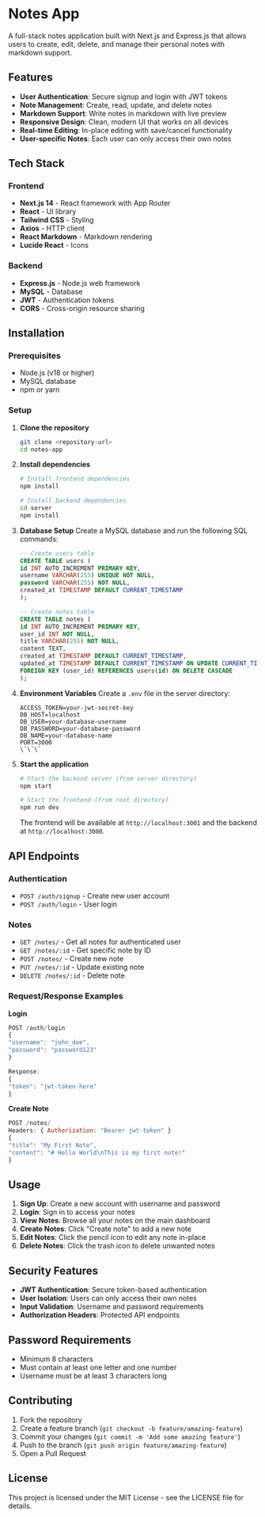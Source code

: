 # Notes App

A full-stack notes application built with Next.js and Express.js that allows users to create, edit, delete, and manage their personal notes with markdown support.

## Features

- **User Authentication**: Secure signup and login with JWT tokens
- **Note Management**: Create, read, update, and delete notes
- **Markdown Support**: Write notes in markdown with live preview
- **Responsive Design**: Clean, modern UI that works on all devices
- **Real-time Editing**: In-place editing with save/cancel functionality
- **User-specific Notes**: Each user can only access their own notes

## Tech Stack

### Frontend
- **Next.js 14** - React framework with App Router
- **React** - UI library
- **Tailwind CSS** - Styling
- **Axios** - HTTP client
- **React Markdown** - Markdown rendering
- **Lucide React** - Icons

### Backend
- **Express.js** - Node.js web framework
- **MySQL** - Database
- **JWT** - Authentication tokens
- **CORS** - Cross-origin resource sharing

## Installation

### Prerequisites
- Node.js (v18 or higher)
- MySQL database
- npm or yarn

### Setup

1. **Clone the repository**
   ```bash
   git clone <repository-url>
   cd notes-app
   ```

2. **Install dependencies**
   ```bash
   # Install frontend dependencies
   npm install

   # Install backend dependencies
   cd server
   npm install
   ```

3. **Database Setup**
   Create a MySQL database and run the following SQL commands:

   ```sql
   -- Create users table
   CREATE TABLE users (
   id INT AUTO_INCREMENT PRIMARY KEY,
   username VARCHAR(255) UNIQUE NOT NULL,
   password VARCHAR(255) NOT NULL,
   created_at TIMESTAMP DEFAULT CURRENT_TIMESTAMP
   );

   -- Create notes table
   CREATE TABLE notes (
   id INT AUTO_INCREMENT PRIMARY KEY,
   user_id INT NOT NULL,
   title VARCHAR(255) NOT NULL,
   content TEXT,
   created_at TIMESTAMP DEFAULT CURRENT_TIMESTAMP,
   updated_at TIMESTAMP DEFAULT CURRENT_TIMESTAMP ON UPDATE CURRENT_TIMESTAMP,
   FOREIGN KEY (user_id) REFERENCES users(id) ON DELETE CASCADE
   );
   ```

4. **Environment Variables**
   Create a `.env` file in the server directory:
   ```env
   ACCESS_TOKEN=your-jwt-secret-key
   DB_HOST=localhost
   DB_USER=your-database-username
   DB_PASSWORD=your-database-password
   DB_NAME=your-database-name
   PORT=3000
   \`\`\`

5. **Start the application**
   ```bash
   # Start the backend server (from server directory)
   npm start

   # Start the frontend (from root directory)
   npm run dev
   ```

   The frontend will be available at `http://localhost:3001` and the backend at `http://localhost:3000`.

## API Endpoints

### Authentication
- `POST /auth/signup` - Create new user account
- `POST /auth/login` - User login

### Notes
- `GET /notes/` - Get all notes for authenticated user
- `GET /notes/:id` - Get specific note by ID
- `POST /notes/` - Create new note
- `PUT /notes/:id` - Update existing note
- `DELETE /notes/:id` - Delete note

### Request/Response Examples

**Login**
```javascript
POST /auth/login
{
"username": "john_doe",
"password": "password123"
}

Response:
{
"token": "jwt-token-here"
}
```

**Create Note**
```javascript
POST /notes/
Headers: { Authorization: "Bearer jwt-token" }
{
"title": "My First Note",
"content": "# Hello World\nThis is my first note!"
}
```

## Usage

1. **Sign Up**: Create a new account with username and password
2. **Login**: Sign in to access your notes
3. **View Notes**: Browse all your notes on the main dashboard
4. **Create Notes**: Click "Create note" to add a new note
5. **Edit Notes**: Click the pencil icon to edit any note in-place
6. **Delete Notes**: Click the trash icon to delete unwanted notes

## Security Features

- **JWT Authentication**: Secure token-based authentication
- **User Isolation**: Users can only access their own notes
- **Input Validation**: Username and password requirements
- **Authorization Headers**: Protected API endpoints

## Password Requirements

- Minimum 8 characters
- Must contain at least one letter and one number
- Username must be at least 3 characters long

## Contributing

1. Fork the repository
2. Create a feature branch (`git checkout -b feature/amazing-feature`)
3. Commit your changes (`git commit -m 'Add some amazing feature'`)
4. Push to the branch (`git push origin feature/amazing-feature`)
5. Open a Pull Request

## License

This project is licensed under the MIT License - see the LICENSE file for details.